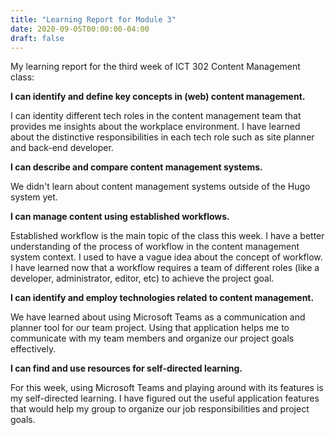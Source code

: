 ```yaml
---
title: "Learning Report for Module 3"
date: 2020-09-05T00:00:00-04:00
draft: false
---
```


My learning report for the third week of ICT 302 Content Management class:

**I can identify and define key concepts in (web) content management.**

I can identity different tech roles in the content management team that provides me insights about the workplace environment. I have learned about the distinctive responsibilities in each tech role such as site planner and back-end developer. 



**I can describe and compare content management systems.**

We didn't learn about content management systems outside of the Hugo system yet. 



**I can manage content using established workflows.**

Established workflow is the main topic of the class this week. I have a better understanding of the process of workflow in the content management system context. I used to have a vague idea about the concept of workflow. I have learned now that a workflow requires a team of different roles (like a developer, administrator, editor, etc) to achieve the project goal. 



**I can identify and employ technologies related to content management.**

We have learned about using Microsoft Teams as a communication and planner tool for our team project. Using that application helps me to communicate with my team members and organize our project goals effectively.



**I can find and use resources for self-directed learning.**

For this week, using Microsoft Teams and playing around with its features is my self-directed learning. I have figured out the useful application features that would help my group to organize our job responsibilities and project goals. 
